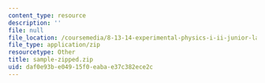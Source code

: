 ```yaml
---
content_type: resource
description: ''
file: null
file_location: /coursemedia/8-13-14-experimental-physics-i-ii-junior-lab-fall-2016-spring-2017/daf0e93be04915f0eabae37c382ece2c_sample-zipped.zip
file_type: application/zip
resourcetype: Other
title: sample-zipped.zip
uid: daf0e93b-e049-15f0-eaba-e37c382ece2c
---
```

